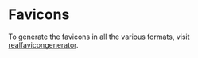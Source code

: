 # Favicons

To generate the favicons in all the various formats, visit [realfavicongenerator](https://realfavicongenerator.net/).
